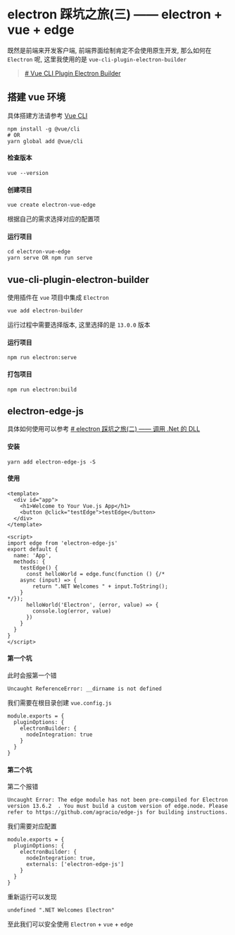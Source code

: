 # electron 踩坑之旅(三) —— electron + vue + edge

既然是前端来开发客户端, 前端界面绘制肯定不会使用原生开发, 那么如何在 `Electron` 呢, 这里我使用的是 `vue-cli-plugin-electron-builder`

> [# Vue CLI Plugin Electron Builder](https://nklayman.github.io/vue-cli-plugin-electron-builder/)

## 搭建 vue 环境

具体搭建方法请参考 [Vue CLI](https://cli.vuejs.org/zh/guide/)

```
npm install -g @vue/cli
# OR
yarn global add @vue/cli
```
#### 检查版本
```
vue --version
```
#### 创建项目
```
vue create electron-vue-edge
```
根据自己的需求选择对应的配置项

#### 运行项目

```
cd electron-vue-edge
yarn serve OR npm run serve
```

## vue-cli-plugin-electron-builder

使用插件在 `vue` 项目中集成 `Electron`

```
vue add electron-builder
```
运行过程中需要选择版本, 这里选择的是 `13.0.0` 版本

#### 运行项目
```
npm run electron:serve
```

#### 打包项目
```
npm run electron:build
```

## electron-edge-js

具体如何使用可以参考 [# electron 踩坑之旅(二) —— 调用 .Net 的 DLL](https://juejin.cn/post/7035250118538297374)

#### 安装
```
yarn add electron-edge-js -S
```

#### 使用
```vue
<template>
  <div id="app">
    <h1>Welcome to Your Vue.js App</h1>
    <button @click="testEdge">testEdge</button>
  </div>
</template>

<script>
import edge from 'electron-edge-js'
export default {
  name: 'App',
  methods: {
    testEdge() {
      const helloWorld = edge.func(function () {/*
    async (input) => {
        return ".NET Welcomes " + input.ToString();
    }
*/});
      helloWorld('Electron', (error, value) => {
        console.log(error, value)
      })
    }
  }
}
</script>
```

#### 第一个坑

此时会报第一个错

```
Uncaught ReferenceError: __dirname is not defined
```

我们需要在根目录创建 `vue.config.js`

```
module.exports = {
  pluginOptions: {
    electronBuilder: {
      nodeIntegration: true
    }
  }
}
```

#### 第二个坑

第二个报错

```
Uncaught Error: The edge module has not been pre-compiled for Electron version 13.6.2  . You must build a custom version of edge.node. Please refer to https://github.com/agracio/edge-js for building instructions.
```

我们需要对应配置

```
module.exports = {
  pluginOptions: {
    electronBuilder: {
      nodeIntegration: true,
      externals: ['electron-edge-js']
    }
  }
}
```

重新运行可以发现

```
undefined ".NET Welcomes Electron"
```

至此我们可以安全使用 `Electron` + `vue` + `edge` 
